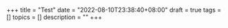 +++
title = "Test"
date = "2022-08-10T23:38:40+08:00"
draft = true
tags = []
topics = []
description = ""
+++
